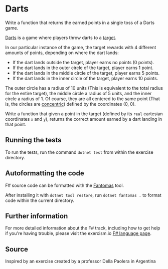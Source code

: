 # Darts

Write a function that returns the earned points in a single toss of a Darts game.

[Darts](https://en.wikipedia.org/wiki/Darts) is a game where players
throw darts to a [target](https://en.wikipedia.org/wiki/Darts#/media/File:Darts_in_a_dartboard.jpg).

In our particular instance of the game, the target rewards with 4 different amounts of points, depending on where the dart lands:

* If the dart lands outside the target, player earns no points (0 points).
* If the dart lands in the outer circle of the target, player earns 1 point.
* If the dart lands in the middle circle of the target, player earns 5 points.
* If the dart lands in the inner circle of the target, player earns 10 points.

The outer circle has a radius of 10 units (This is equivalent to the total radius for the entire target), the middle circle a radius of 5 units, and the inner circle a radius of 1. Of course, they are all centered to the same point (That is, the circles are [concentric](http://mathworld.wolfram.com/ConcentricCircles.html)) defined by the coordinates (0, 0).

Write a function that given a point in the target (defined by its `real` cartesian coordinates `x` and `y`), returns the correct amount earned by a dart landing in that point.
## Running the tests

To run the tests, run the command `dotnet test` from within the exercise directory.

## Autoformatting the code

F# source code can be formatted with the [Fantomas](https://github.com/fsprojects/fantomas) tool.

After installing it with `dotnet tool restore`, run `dotnet fantomas .` to format code within the current directory.

## Further information

For more detailed information about the F# track, including how to get help if
you're having trouble, please visit the exercism.io [F# language page](http://exercism.io/languages/fsharp/resources).

## Source

Inspired by an exercise created by a professor Della Paolera in Argentina

